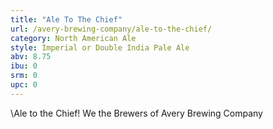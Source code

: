 ```yaml
---
title: "Ale To The Chief"
url: /avery-brewing-company/ale-to-the-chief/
category: North American Ale
style: Imperial or Double India Pale Ale
abv: 8.75
ibu: 0
srm: 0
upc: 0
---
```

\Ale to the Chief! We the Brewers of Avery Brewing Company
